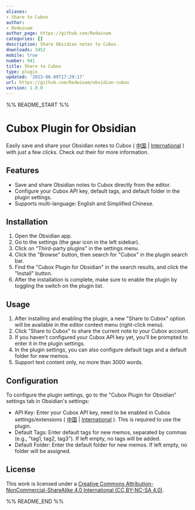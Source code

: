 ```yaml
---
aliases:
- Share to Cubox
author:
- Redwinam
author_page: https://github.com/Redwinam
categories: []
description: Share Obsidian notes to Cubox.
downloads: 3452
mobile: true
number: 941
title: Share to Cubox
type: plugin
updated: '2023-06-09T17:29:17'
url: https://github.com/Redwinam/obsidian-cubox
version: 1.0.0
---
```


%% README_START %%

# Cubox Plugin for Obsidian

Easily save and share your Obsidian notes to Cubox ( [中国](https://cubox.pro/) | [International](https://cubox.cc/) ) with just a few clicks. Check out their  for more information.

## Features

- Save and share Obsidian notes to Cubox directly from the editor.
- Configure your Cubox API key, default tags, and default folder in the plugin settings.
- Supports multi-language: English and Simplified Chinese.

## Installation

1. Open the Obsidian app.
2. Go to the settings (the gear icon in the left sidebar).
3. Click on "Third-party plugins" in the settings menu.
4. Click the "Browse" button, then search for "Cubox" in the plugin search bar.
5. Find the "Cubox Plugin for Obsidian" in the search results, and click the "Install" button.
6. After the installation is complete, make sure to enable the plugin by toggling the switch on the plugin list.

## Usage

1. After installing and enabling the plugin, a new "Share to Cubox" option will be available in the editor context menu (right-click menu).
2. Click "Share to Cubox" to share the current note to your Cubox account.
3. If you haven't configured your Cubox API key yet, you'll be prompted to enter it in the plugin settings.
4. In the plugin settings, you can also configure default tags and a default folder for new memos.
5. Support text content only, no more than 3000 words.

## Configuration

To configure the plugin settings, go to the "Cubox Plugin for Obsidian" settings tab in Obsidian's settings:

- API Key: Enter your Cubox API key, need to be enabled in Cubox settings/extensions ( [中国](https://cubox.pro/my/settings/extensions) | [International](https://cubox.cc/my/settings/extensions) ). This is required to use the plugin.
- Default Tags: Enter default tags for new memos, separated by commas (e.g., "tag1, tag2, tag3"). If left empty, no tags will be added.
- Default Folder: Enter the default folder for new memos. If left empty, no folder will be assigned.

## License

This work is licensed under a [Creative Commons Attribution-NonCommercial-ShareAlike 4.0 International (CC BY-NC-SA 4.0)](http://creativecommons.org/licenses/by-nc-sa/4.0/).

%% README_END %%